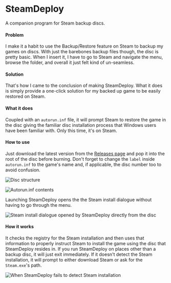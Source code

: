 # SteamDeploy
A companion program for Steam backup discs.

#### Problem
I make it a habit to use the Backup/Restore feature on Steam to backup my games on discs. With just the barebones backup files though, the disc is pretty basic. When I insert it, I have to go to Steam and navigate the menu, browse the folder, and overall it just felt kind of un-seamless.

#### Solution
That's how I came to the conclusion of making SteamDeploy. What it does is simply provide a one-click solution for my backed up game to be easily restored on Steam.

#### What it does
Coupled with an `autorun.inf` file, it will prompt Steam to restore the game in the disc giving the familiar disc installation process that Windows users have been familiar with. Only this time, it's on Steam.

#### How to use
Just download the latest version from the [Releases page](https://github.com/ShedoSurashu/SteamDeploy/releases) and pop it into the root of the disc before burning. Don't forget to change the `label` inside `autorun.inf` to the game's name and, if applicable, the disc number too to avoid confusion.

![Disc structure](http://i.imgur.com/m9FK3mq.png)

![Autorun.inf contents](http://i.imgur.com/r3iMAsT.png)

Launching SteamDeploy opens the the Steam install dialogue without having to go through the menu.

![Steam install dialogue opened by SteamDeploy directly from the disc](http://i.imgur.com/6r2r4i0.png)

#### How it works
It checks the registry for the Steam installation and then uses that information to properly instruct Steam to install the game using the disc that SteamDeploy resides in. If you run SteamDeploy on places other than a backup disc, it will just exit immediately. If it doesn't detect the Steam installation, it will prompt to either download Steam or ask for the `Steam.exe`'s path.

![When SteamDeploy fails to detect Steam installation](http://i.imgur.com/TFpEQTk.png)
